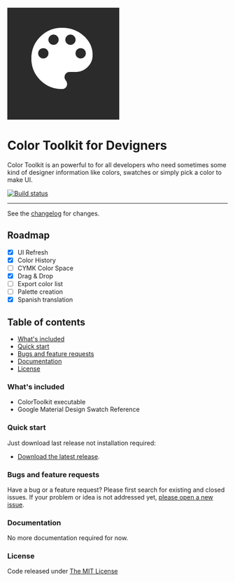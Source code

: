 ![logo](https://raw.githubusercontent.com/ennerperez/color-toolkit/master/.editoricon.png)

# Color Toolkit for Devigners

Color Toolkit is an powerful to for all developers who need sometimes some kind of designer information like colors, swatches or simply pick a color to make UI.

[![Build status](https://ci.appveyor.com/api/projects/status/w3jttw5tlqhcad9r?svg=true)](https://ci.appveyor.com/project/ennerperez/color-toolkit)

---------------------------------------

See the [changelog](CHANGELOG.md) for changes.

## Roadmap

- [x] UI Refresh
- [x] Color History
- [ ] CYMK Color Space
- [x] Drag & Drop
- [ ] Export color list
- [ ] Palette creation
- [x] Spanish translation

## Table of contents

* [What's included](#whats-included)
* [Quick start](#quick-start)
* [Bugs and feature requests](#bugs-and-feature-requests)
* [Documentation](#documentation)
* [License](#license)

### What's included

- ColorToolkit executable
- Google Material Design Swatch Reference

### Quick start

Just download last release not installation required:

* [Download the latest release](https://github.com/ennerperez/color-toolkit/releases/).

### Bugs and feature requests

Have a bug or a feature request? Please first search for existing and closed issues. If your problem or idea is not addressed yet, [please open a new issue](https://github.com/ennerperez/color-toolkit/issues/new).

### Documentation

No more documentation required for now.

### License

Code released under [The MIT License](LICENSE)